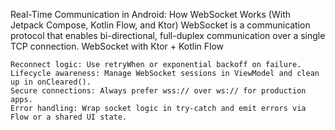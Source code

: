 Real-Time Communication in Android: How WebSocket Works (With Jetpack Compose, Kotlin Flow, and Ktor)
	WebSocket is a communication protocol that enables bi-directional, full-duplex communication over a single TCP connection.
	WebSocket with Ktor + Kotlin Flow	

	Reconnect logic: Use retryWhen or exponential backoff on failure.
	Lifecycle awareness: Manage WebSocket sessions in ViewModel and clean up in onCleared().
	Secure connections: Always prefer wss:// over ws:// for production apps.
	Error handling: Wrap socket logic in try-catch and emit errors via Flow or a shared UI state.